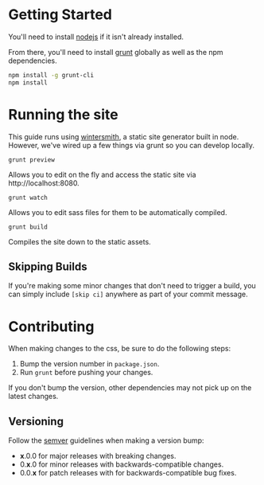 # Getting Started

You'll need to install [nodejs](http://nodejs.org/) if it isn't already installed.

From there, you'll need to install [grunt](http://gruntjs.com/) globally as well as the npm dependencies.

```bash
npm install -g grunt-cli
npm install
```

# Running the site

This guide runs using [wintersmith](https://github.com/jnordberg/wintersmith), a static site generator built in node. However, we've wired up a few things via grunt so you can develop locally.

`grunt preview`

Allows you to edit on the fly and access the static site via http://localhost:8080.

`grunt watch`

Allows you to edit sass files for them to be automatically compiled.

`grunt build`

Compiles the site down to the static assets.

## Skipping Builds

If you're making some minor changes that don't need to trigger a build, you can simply include `[skip ci]` anywhere as part of your commit message.

# Contributing

When making changes to the css, be sure to do the following steps:

1. Bump the version number in `package.json`.
2. Run `grunt` before pushing your changes.

If you don't bump the version, other dependencies may not pick up on the latest changes.

## Versioning

Follow the [semver](http://semver.org/) guidelines when making a version bump:

* **x**.0.0 for major releases with breaking changes.
* 0.**x**.0 for minor releases with backwards-compatible changes.
* 0.0.**x** for patch releases with for backwards-compatible bug fixes.